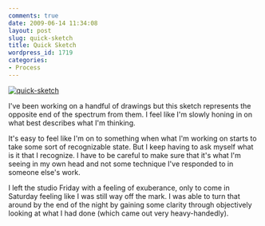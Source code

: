 ```yaml
---
comments: true
date: 2009-06-14 11:34:08
layout: post
slug: quick-sketch
title: Quick Sketch
wordpress_id: 1719
categories:
- Process
---
```


[![quick-sketch](http://ryanfitzer.com/main/wp-content/uploads/2009/06/quick-sketch.jpg)](http://ryanfitzer.com/main/wp-content/uploads/2009/06/quick-sketch.jpg)

I've been working on a handful of drawings but this sketch represents the opposite end of the spectrum from them. I feel like I'm slowly honing in on what best describes what I'm thinking.

It's easy to feel like I'm on to something when what I'm working on starts to take some sort of recognizable state. But I keep having to ask myself what is it that I recognize. I have to be careful to make sure that it's what I'm seeing in my own head and not some technique I've responded to in someone else's work.

I left the studio Friday with a feeling of exuberance, only to come in Saturday feeling like I was still way off the mark. I was able to turn that around by the end of the night by gaining some clarity through objectively looking at what I had done (which came out very heavy-handedly).
